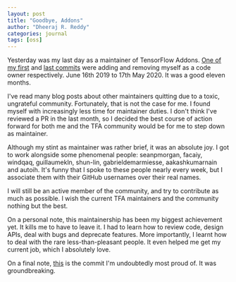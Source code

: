 ```yaml
---
layout: post
title: "Goodbye, Addons"
author: "Dheeraj R. Reddy"
categories: journal
tags: [oss]
---
```


Yesterday was my last day as a maintainer of TensorFlow Addons.
[One of my first](https://github.com/tensorflow/addons/commit/3e6b4b84e110a439e4482fe36b0c699b6d355ccd) 
and [last commits](https://github.com/tensorflow/addons/commit/b2da579a322d3c1a8719e0395509319b09e80f06)
were adding and removing myself as a code owner respectively. June 16th 2019 to 17th May 2020. 
It was a good eleven months.

I've read many blog posts about other maintainers quitting due to a toxic, ungrateful community. 
Fortunately, that is not the case for me. I found myself with increasingly less time for maintainer 
duties. I don't think I've reviewed a PR in the last month, so I decided the best course of 
action forward for both me and the TFA community would be for me to step down as maintainer.

Although my stint as maintainer was rather brief, it was an absolute joy. I got to work alongside
some phenomenal people: seanpmorgan, facaiy, windqaq, guillaumekln, shun-lin, gabrieldemarmiesse, 
aakashkumarnain and autoih. It's funny that I spoke to these people nearly every week, but I
associate them with their GitHub usernames over their real names.

I will still be an active member of the community, and try to contribute as much as possible. I wish 
the current TFA maintainers and the community nothing but the best.

On a personal note, this maintainership has been my biggest achievement yet. It kills me to have 
to leave it. I had to learn how to review code, design APIs, deal with bugs and deprecate features. 
More importantly, I learnt how to deal with the rare less-than-pleasant people. It even helped me 
get my current job, which I absolutely love.

On a final note, [this](https://github.com/tensorflow/addons/commit/eb416bfd5442296d32e8f3d2bee512b2e4c7743f) 
is the commit I'm undoubtedly most proud of. It was groundbreaking.
